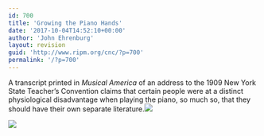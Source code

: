 ```yaml
---
id: 700
title: 'Growing the Piano Hands'
date: '2017-10-04T14:52:10+00:00'
author: 'John Ehrenburg'
layout: revision
guid: 'http://www.ripm.org/cnc/?p=700'
permalink: '/?p=700'
---
```


A transcript printed in *Musical America* of an address to the 1909 New York State Teacher’s Convention claims that certain people were at a distinct physiological disadvantage when playing the piano, so much so, that they should have their own separate literature.![](http://www.ripm.org/cnc/wp-content/uploads/2017/10/1-Hands.png)

![](http://www.ripm.org/cnc/wp-content/uploads/2017/10/2-Hands.png)